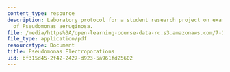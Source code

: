 ```yaml
---
content_type: resource
description: Laboratory protocol for a student research project on examining the biology
  of Pseudomonas aeruginosa.
file: /media/https%3A/open-learning-course-data-rc.s3.amazonaws.com/7-13-experimental-microbial-genetics-fall-2008/bf315d452f422427d9235a961fd25602_MIT7_13f08_lab15_Protocol_Pseudomonas.pdf
file_type: application/pdf
resourcetype: Document
title: Pseudomonas Electroporations
uid: bf315d45-2f42-2427-d923-5a961fd25602
---
```

